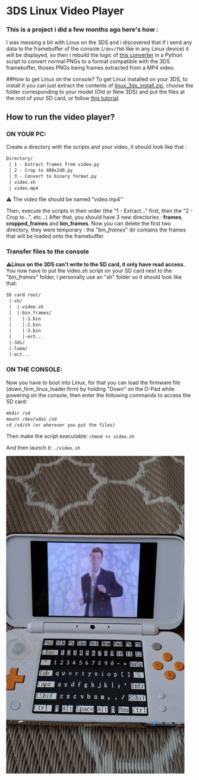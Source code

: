 # 3DS Linux Video Player

### This is a project i did a few months ago here's how :
I was messing a bit with Linux on the 3DS and i discovered that if i send any data to the framebuffer of the console (`/dev/fb0` like in any Linux device) it will be displayed, so then i rebuild the logic of [this converter](https://xem.github.io/3DShomebrew/tools/image-to-bin.html) in a Python script to convert normal PNGs to a format compatible with the 3DS framebuffer, thoses PNGs being frames extracted from a MP4 video.

##How to get Linux on the console?
To get Linux installed on your 3DS, to install it you can just extract the contents of [linux_3ds_install.zip](https://github.com/AtexBg/3ds-linux-video-player/blob/main/linux_3ds_install.zip), choose the folder corresponding to your model (Old or New 3DS) and put the files at the root of your SD card, or follow [this tutorial](https://www.gamebrew.org/wiki/Linux_for_3DS).

## How to run the video player?
### **ON YOUR PC:**
Create a directory with the scripts and your video, it should look like that :
```
Directory/
 | 1 - Extract frames from video.py
 | 2 - Crop to 400x240.py
 | 3 - Convert to binary format.py
 | video.sh
 | video.mp4
```
⚠️ The video file should be named "video.mp4"`

Then, execute the scripts in their order (the "1 - Extract..." first, then the "2 - Crop to...", etc...)
After that, you should have 3 new directories : **frames**, **cropped_frames** and **bin_frames**.
Now you can delete the first two directory, they were temporary : the "*bin_frames*" dir contains the frames that will be loaded onto the framebuffer.

### Transfer files to the console
**⚠️Linux on the 3DS can't write to the SD card, it only have read access.**
You now have to put the video.sh script on your SD card next to the "*bin_frames*" folder, i personally use an "sh" folder so it should look like that:
```
SD card root/
 |-sh/ 
 |  |-video.sh
 |  |-bin_frames/
 |    |-1.bin
 |    |-2.bin
 |    |-3.bin
 |    |-ect...
 |-3ds/
 |-luma/
 |-ect...
```
### **ON THE CONSOLE**:
Now you have to boot into Linux, for that you can load the firmware file (down_firm_linux_loader.firm) by holding "Down" on the D-Pad while powering on the console, then enter the following commands to access the SD card:
```
mkdir /sd
mount /dev/vda1 /sd
cd /sd/sh (or wherever you put the files)
```
Then make the script executable:
`chmod +x video.sh`

And then launch it:
`./video.sh`

![Image](preview.png)
